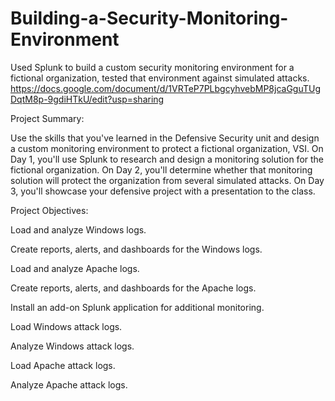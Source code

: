 # Building-a-Security-Monitoring-Environment
Used Splunk to build a custom security monitoring environment for a fictional organization, tested that environment against simulated attacks.
https://docs.google.com/document/d/1VRTeP7PLbgcyhvebMP8jcaGguTUgDqtM8p-9gdiHTkU/edit?usp=sharing

Project Summary:

Use the skills that you've learned in the Defensive Security unit and design a custom monitoring environment to protect a fictional organization, VSI. On Day 1, you'll use Splunk to research and design a monitoring solution for the fictional organization. On Day 2, you'll determine whether that monitoring solution will protect the organization from several simulated attacks. On Day 3, you'll showcase your defensive project with a presentation to the class.


Project Objectives:

Load and analyze Windows logs.

Create reports, alerts, and dashboards for the Windows logs.

Load and analyze Apache logs.

Create reports, alerts, and dashboards for the Apache logs.

Install an add-on Splunk application for additional monitoring.

Load Windows attack logs.

Analyze Windows attack logs.

Load Apache attack logs.

Analyze Apache attack logs.

